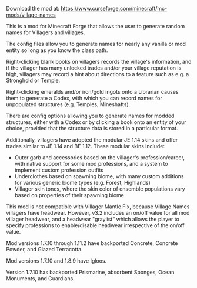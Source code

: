 Download the mod at: https://www.curseforge.com/minecraft/mc-mods/village-names

This is a mod for Minecraft Forge that allows the user to generate random names for Villagers and villages.

The config files allow you to generate names for nearly any vanilla or mod entity so long as you know the class path.

Right-clicking blank books on villagers records the village's information, and if the villager has many unlocked trades and/or your village reputation is high, villagers may record a hint about directions to a feature such as e.g. a Stronghold or Temple.

Right-clicking emeralds and/or iron/gold ingots onto a Librarian causes them to generate a Codex, with which you can record names for unpopulated structures (e.g. Temples, Mineshafts).

There are config options allowing you to generate names for modded structures, either with a Codex or by clicking a book onto an entity of your choice, provided that the structure data is stored in a particular format.

Additionally, villagers have adopted the modular JE 1.14 skins and offer trades similar to JE 1.14 and BE 1.12.
These modular skins include:

*  Outer garb and accessories based on the villager's profession/career, with
   native support for some mod professions, and a system to implement custom
   profession outfits
*  Underclothes based on spawning biome, with many custom additions for various
   generic biome types (e.g. Forest, Highlands)
*  Villager skin tones, where the skin color of ensemble populations vary based
   on properties of their spawning biome

This mod is not compatible with Villager Mantle Fix, because Village Names villagers have headwear. However, v3.2
includes an on/off value for all mod villager headwear, and a headwear "graylist" which allows the player to
specify professions to enable/disable headwear irrespective of the on/off value.

Mod versions 1.7.10 through 1.11.2 have backported Concrete, Concrete Powder, and Glazed Terracotta.

Mod versions 1.7.10 and 1.8.9 have Igloos.

Version 1.7.10 has backported Prismarine, absorbent Sponges, Ocean Monuments, and Guardians.
